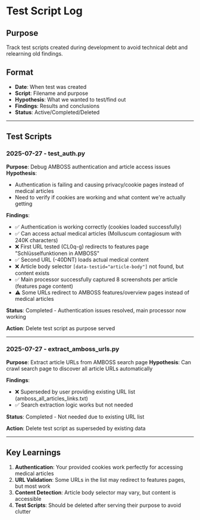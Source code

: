 # Test Script Log

## Purpose
Track test scripts created during development to avoid technical debt and relearning old findings.

## Format
- **Date**: When test was created
- **Script**: Filename and purpose
- **Hypothesis**: What we wanted to test/find out
- **Findings**: Results and conclusions
- **Status**: Active/Completed/Deleted

---

## Test Scripts

### 2025-07-27 - test_auth.py
**Purpose**: Debug AMBOSS authentication and article access issues
**Hypothesis**: 
- Authentication is failing and causing privacy/cookie pages instead of medical articles
- Need to verify if cookies are working and what content we're actually getting

**Findings**:
- ✅ Authentication is working correctly (cookies loaded successfully)
- ✅ Can access actual medical articles (Molluscum contagiosum with 240K characters)
- ❌ First URL tested (CL0q-g) redirects to features page "Schlüsselfunktionen in AMBOSS"
- ✅ Second URL (-40DNT) loads actual medical content
- ❌ Article body selector `[data-testid="article-body"]` not found, but content exists
- ✅ Main processor successfully captured 8 screenshots per article (features page content)
- ⚠️ Some URLs redirect to AMBOSS features/overview pages instead of medical articles

**Status**: Completed - Authentication issues resolved, main processor now working

**Action**: Delete test script as purpose served

---

### 2025-07-27 - extract_amboss_urls.py
**Purpose**: Extract article URLs from AMBOSS search page
**Hypothesis**: Can crawl search page to discover all article URLs automatically

**Findings**:
- ❌ Superseded by user providing existing URL list (amboss_all_articles_links.txt)
- ✅ Search extraction logic works but not needed

**Status**: Completed - Not needed due to existing URL list

**Action**: Delete test script as superseded by existing data

---

## Key Learnings
1. **Authentication**: Your provided cookies work perfectly for accessing medical articles
2. **URL Validation**: Some URLs in the list may redirect to features pages, but most work
3. **Content Detection**: Article body selector may vary, but content is accessible
4. **Test Scripts**: Should be deleted after serving their purpose to avoid clutter 